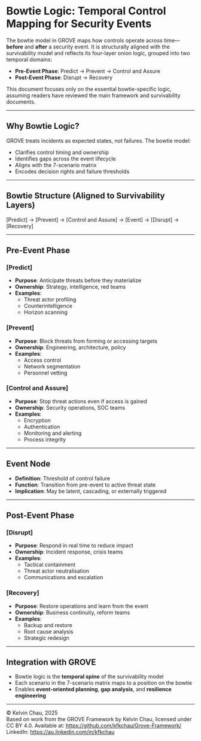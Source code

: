 # Bowtie Logic: Temporal Control Mapping for Security Events

The bowtie model in GROVE maps how controls operate across time—**before** and **after** a security event. It is structurally aligned with the survivability model and reflects its four-layer onion logic, grouped into two temporal domains:
- **Pre-Event Phase**: Predict → Prevent → Control and Assure
- **Post-Event Phase**: Disrupt → Recovery

This document focuses only on the essential bowtie-specific logic, assuming readers have reviewed the main framework and survivability documents.

---

## Why Bowtie Logic?

GROVE treats incidents as expected states, not failures. The bowtie model:
- Clarifies control timing and ownership
- Identifies gaps across the event lifecycle
- Aligns with the 7-scenario matrix
- Encodes decision rights and failure thresholds

---

## Bowtie Structure (Aligned to Survivability Layers)

[Predict] → [Prevent] → [Control and Assure] → [Event] → [Disrupt] → [Recovery]

---

## Pre-Event Phase

### [Predict]
- **Purpose**: Anticipate threats before they materialize
- **Ownership**: Strategy, intelligence, red teams
- **Examples**:
  - Threat actor profiling
  - Counterintelligence
  - Horizon scanning

### [Prevent]
- **Purpose**: Block threats from forming or accessing targets
- **Ownership**: Engineering, architecture, policy
- **Examples**:
  - Access control
  - Network segmentation
  - Personnel vetting

### [Control and Assure]
- **Purpose**: Stop threat actions even if access is gained
- **Ownership**: Security operations, SOC teams
- **Examples**:
  - Encryption
  - Authentication
  - Monitoring and alerting
  - Process integrity

---

## Event Node

- **Definition**: Threshold of control failure
- **Function**: Transition from pre-event to active threat state
- **Implication**: May be latent, cascading, or externally triggered

---

## Post-Event Phase

### [Disrupt]
- **Purpose**: Respond in real time to reduce impact
- **Ownership**: Incident response, crisis teams
- **Examples**:
  - Tactical containment
  - Threat actor neutralisation
  - Communications and escalation

### [Recovery]
- **Purpose**: Restore operations and learn from the event
- **Ownership**: Business continuity, reform teams
- **Examples**:
  - Backup and restore
  - Root cause analysis
  - Strategic redesign

---

## Integration with GROVE

- Bowtie logic is the **temporal spine** of the survivability model
- Each scenario in the 7-scenario matrix maps to a position on the bowtie
- Enables **event-oriented planning**, **gap analysis**, and **resilience engineering**

---

© Kelvin Chau, 2025  
Based on work from the GROVE Framework by Kelvin Chau, licensed under CC BY 4.0. Available at: https://github.com/kfkchau/Grove-Framework/  
LinkedIn: https://au.linkedin.com/in/kfkchau
